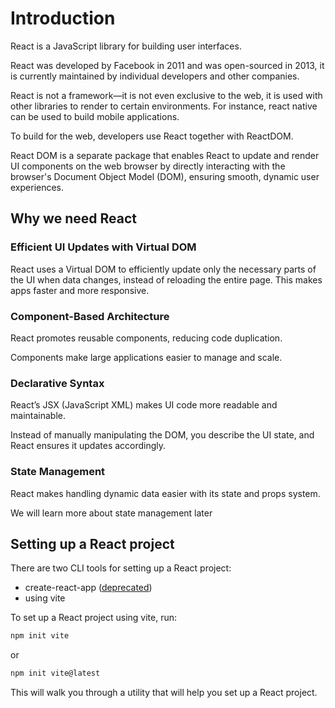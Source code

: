 # Introduction
React is a JavaScript library for building user interfaces.

React was developed by Facebook in 2011 and was open-sourced in 2013, it is currently maintained by individual
developers and other companies.

React is not a framework—it is not even exclusive to the web, it is used with other libraries to render to certain
environments. For instance, react native can be used to build mobile applications.

To build for the web, developers use React together with ReactDOM.

React DOM is a separate package that enables React to update and render UI components on the web browser by directly
interacting with the browser's Document Object Model (DOM), ensuring smooth, dynamic user experiences.

## Why we need React
### Efficient UI Updates with Virtual DOM
React uses a Virtual DOM to efficiently update only the necessary parts of the UI when data changes, instead of 
reloading the entire page. This makes apps faster and more responsive.

### Component-Based Architecture
React promotes reusable components, reducing code duplication.

Components make large applications easier to manage and scale.

### Declarative Syntax
React’s JSX (JavaScript XML) makes UI code more readable and maintainable.

Instead of manually manipulating the DOM, you describe the UI state, and React ensures it updates accordingly.

### State Management
React makes handling dynamic data easier with its state and props system.

We will learn more about state management later


## Setting up a React project
There are two CLI tools for setting up a React project:
- create-react-app ([deprecated](https://react.dev/blog/2025/02/14/sunsetting-create-react-app))
- using vite

To set up a React project using vite, run:
```Bash
npm init vite
```

or

```Bash
npm init vite@latest
```

This will walk you through a utility that will help you set up a React project.